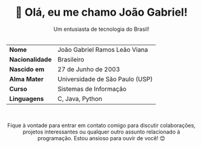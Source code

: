 <h1 align="center">👋 Olá, eu me chamo João Gabriel!</h1>

<p align="center">
   Um entusiasta de tecnologia do Brasil!

<br>
<br>

<div align="center">

<table>
  <tr>
    <td><b>Nome</b></td>
    <td>João Gabriel Ramos Leão Viana</td>
  </tr>
  <tr>
    <td><b>Nacionalidade</b></td>
    <td>Brasileiro</td>
  </tr>
  <tr>
    <td><b>Nascido em</b></td>
    <td>27 de Junho de 2003</td>
  <tr>
    <td><b>Alma Mater</b></td>
    <td>Universidade de São Paulo (USP)</td>
  </tr>
  <tr>
    <td><b>Curso</b></td>
    <td>Sistemas de Informação</td>
  </tr>
  <tr>
    <td><b>Linguagens</b></td>
    <td>C, Java, Python</td>
  </tr>
</table>

<br>

<p align="center">
Fique à vontade para entrar em contato comigo para discutir colaborações, projetos interessantes ou qualquer outro assunto relacionado à programação. Estou ansioso para ouvir de você! 😊
